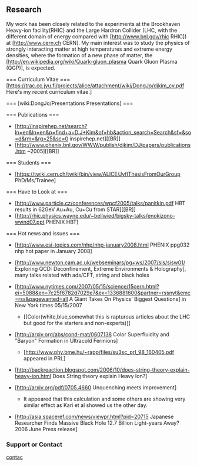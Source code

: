 ## Research

My work has been closely related to the experiments at the Brookhaven Heavy-ion facility(RHIC) and the Large Hardron Collider (LHC, with the different domain of energy compared with [http://www.bnl.gov/rhic RHIC]) at [http://www.cern.ch CERN]. My main interest was to study the physics of strongly interacting matter at high temperatures and extreme energy densities, where the formation of a new phase of matter, the [http://en.wikipedia.org/wiki/Quark-gluon_plasma Quark Gluon Plasma (QGP)], is expected. 

=== Curriculum Vitae ===
[https://trac.cc.jyu.fi/projects/alice/attachment/wiki/DongJo/djkim_cv.pdf  Here's my recent curriculum vitae.]


=== [wiki:DongJo/Presentations Presentations]  ===

=== Publications ===
 - [http://inspirehep.net/search?ln=en&ln=en&p=find+a+D.J+Kim&of=hb&action_search=Search&sf=&so=d&rm=&rg=25&sc=0 inspirehep.net][[BR]]
 - [http://www.phenix.bnl.gov/WWW/publish/djkim/DJ/papers/publications.htm ~2005][[BR]]

=== Students ===
 - [https://twiki.cern.ch/twiki/bin/view/ALICE/JyflThesisFromOurGroup PhD/Ms/Trainee]

=== Have to Look at ===
  - [http://www.particle.cz/conferences/wpcf2005/talks/panitkin.pdf HBT results in 62GeV Au+Au, Cu+Cu from STAR][[BR]]
  - [http://rhic.physics.wayne.edu/~bellwied/bigsky-talks/enokizono-wwnd07.ppt PHENIX HBT]

=== Hot news and issues ===

 - [http://www.esi-topics.com/nhp/nhp-january2008.html PHENIX ppg032 nhp hot paper in January 2008]
 - [http://www.newton.cam.ac.uk/webseminars/pg+ws/2007/sis/sisw01/ Exploring QCD: Deconfinement, Extreme Environments & Holography], many talks related with ads/CFT, string and black holes

 - [http://www.nytimes.com/2007/05/15/science/15cern.html?ei=5088&en=7c25f6782d7029e7&ex=1336881600&partner=rssnyt&emc=rss&pagewanted=all A Giant Takes On Physics’ Biggest Questions] in New York times 05/15/2007
    - [[Color(white,blue,somewhat this is rapturous articles about the LHC but good for the starters and non-experts)]]

 - [http://arxiv.org/abs/cond-mat/0607138 Color Superfluidity and "Baryon" Formation in Ultracold Fermions]
    - [http://www.phy.bme.hu/~rapp/files/su3sc_prl_98_160405.pdf appeared in PRL] 

 - [http://backreaction.blogspot.com/2006/10/does-string-theory-explain-heavy-ion.html Does String theory explain Heavy Ion?]

 - [http://arxiv.org/pdf/0705.4660 Unquenching meets improvement]
    - It appeared that this calculation and some others are showing very similar effect as Kari et al showed us the other day.
    
 - [http://asia.spaceref.com/news/viewpr.html?pid=20715 Japanese Researcher Finds Massive Black Hole 12.7 Billion Light-years Away? 2006 June Press release]
 
### Support or Contact

[contac](Dong.Jo.Kim@cern.ch)
